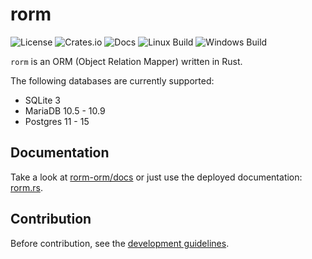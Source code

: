 # rorm

![License](https://img.shields.io/github/license/rorm-orm/rorm?label=License)
![Crates.io](https://img.shields.io/crates/v/rorm?label=Crates.io)
![Docs](https://img.shields.io/docsrs/rorm?label=Docs)
![Linux Build](https://img.shields.io/github/workflow/status/rorm-orm/rorm/Build%20&%20Test%20for%20Linux?label=Linux%20Build)
![Windows Build](https://img.shields.io/github/workflow/status/rorm-orm/rorm/Build%20&%20Test%20for%20Windows?label=Windows%20Build)

`rorm` is an ORM (Object Relation Mapper) written in Rust.

The following databases are currently supported:
- SQLite 3
- MariaDB 10.5 - 10.9
- Postgres 11 - 15

## Documentation

Take a look at [rorm-orm/docs](https://github.com/rorm-orm/docs) or just use the 
deployed documentation: [rorm.rs](https://rorm.rs).

## Contribution

Before contribution, see the [development guidelines](https://rorm.rs/developer/guidelines).

